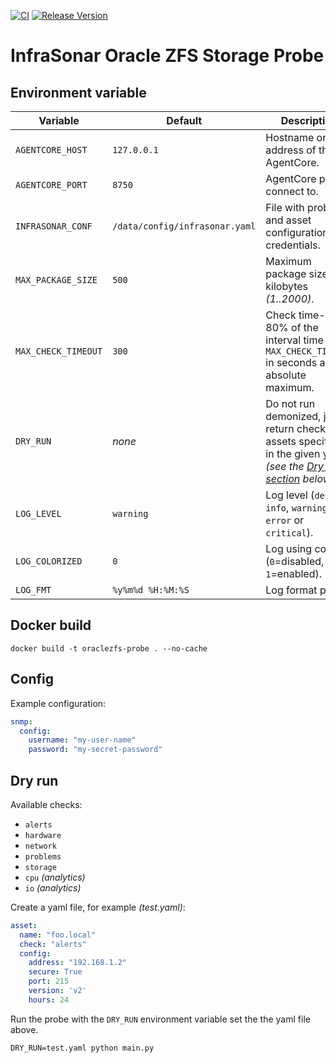 [![CI](https://github.com/infrasonar/oraclezfs-probe/workflows/CI/badge.svg)](https://github.com/infrasonar/oraclezfs-probe/actions)
[![Release Version](https://img.shields.io/github/release/infrasonar/oraclezfs-probe)](https://github.com/infrasonar/oraclezfs-probe/releases)

# InfraSonar Oracle ZFS Storage Probe

## Environment variable

Variable            | Default                        | Description
------------------- | ------------------------------ | ------------
`AGENTCORE_HOST`    | `127.0.0.1`                    | Hostname or Ip address of the AgentCore.
`AGENTCORE_PORT`    | `8750`                         | AgentCore port to connect to.
`INFRASONAR_CONF`   | `/data/config/infrasonar.yaml` | File with probe and asset configuration like credentials.
`MAX_PACKAGE_SIZE`  | `500`                          | Maximum package size in kilobytes _(1..2000)_.
`MAX_CHECK_TIMEOUT` | `300`                          | Check time-out is 80% of the interval time with `MAX_CHECK_TIMEOUT` in seconds as absolute maximum.
`DRY_RUN`           | _none_                         | Do not run demonized, just return checks and assets specified in the given yaml _(see the [Dry run section](#dry-run) below)_.
`LOG_LEVEL`         | `warning`                      | Log level (`debug`, `info`, `warning`, `error` or `critical`).
`LOG_COLORIZED`     | `0`                            | Log using colors (`0`=disabled, `1`=enabled).
`LOG_FMT`           | `%y%m%d %H:%M:%S`              | Log format prefix.

## Docker build

```
docker build -t oraclezfs-probe . --no-cache
```

## Config

Example configuration:

```yaml
snmp:
  config:
    username: "my-user-name"
    password: "my-secret-password"
```

## Dry run

Available checks:
- `alerts`
- `hardware`
- `network`
- `problems`
- `storage`
- `cpu` _(analytics)_
- `io` _(analytics)_


Create a yaml file, for example _(test.yaml)_:

```yaml
asset:
  name: "foo.local"
  check: "alerts"
  config:
    address: "192.168.1.2"
    secure: True
    port: 215
    version: 'v2'
    hours: 24
```

Run the probe with the `DRY_RUN` environment variable set the the yaml file above.

```
DRY_RUN=test.yaml python main.py
```